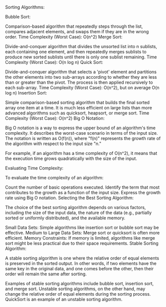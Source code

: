 Sorting Algorithms:

Bubble Sort:

Comparison-based algorithm that repeatedly steps through the list, compares adjacent elements, and swaps them if they are in the wrong order.
Time Complexity (Worst Case): O(n^2)
Merge Sort:

Divide-and-conquer algorithm that divides the unsorted list into n sublists, each containing one element, and then repeatedly merges sublists to produce new sorted sublists until there is only one sublist remaining.
Time Complexity (Worst Case): O(n log n)
Quick Sort:

Divide-and-conquer algorithm that selects a 'pivot' element and partitions the other elements into two sub-arrays according to whether they are less than or greater than the pivot. The process is then applied recursively to each sub-array.
Time Complexity (Worst Case): O(n^2), but on average O(n log n)
Insertion Sort:

Simple comparison-based sorting algorithm that builds the final sorted array one item at a time. It is much less efficient on large lists than more advanced algorithms such as quicksort, heapsort, or merge sort.
Time Complexity (Worst Case): O(n^2)
Big O Notation:

Big O notation is a way to express the upper bound of an algorithm's time complexity. It describes the worst-case scenario in terms of the input size. The notation is written as O(f(n)), where "f(n)" represents the growth rate of the algorithm with respect to the input size "n."

For example, if an algorithm has a time complexity of O(n^2), it means that the execution time grows quadratically with the size of the input.

Evaluating Time Complexity:

To evaluate the time complexity of an algorithm:

Count the number of basic operations executed.
Identify the term that most contributes to the growth as a function of the input size.
Express the growth rate using Big O notation.
Selecting the Best Sorting Algorithm:

The choice of the best sorting algorithm depends on various factors, including the size of the input data, the nature of the data (e.g., partially sorted or uniformly distributed), and the available memory.

Small Data Sets: Simple algorithms like insertion sort or bubble sort may be effective.
Medium to Large Data Sets: Merge sort or quicksort is often more efficient.
Memory Constraints: If memory is limited, algorithms like merge sort might be less practical due to their space requirements.
Stable Sorting Algorithm:

A stable sorting algorithm is one where the relative order of equal elements is preserved in the sorted output. In other words, if two elements have the same key in the original data, and one comes before the other, then their order will remain the same after sorting.

Examples of stable sorting algorithms include bubble sort, insertion sort, and merge sort. Unstable sorting algorithms, on the other hand, may change the relative order of equal elements during the sorting process. QuickSort is an example of an unstable sorting algorithm.
